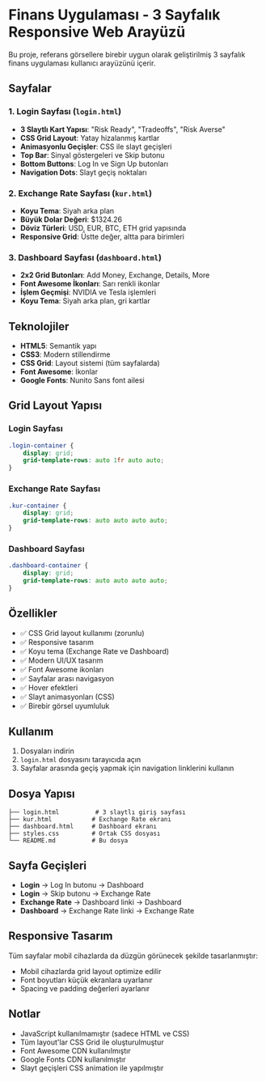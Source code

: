 # Finans Uygulaması - 3 Sayfalık Responsive Web Arayüzü

Bu proje, referans görsellere birebir uygun olarak geliştirilmiş 3 sayfalık finans uygulaması kullanıcı arayüzünü içerir.

## Sayfalar

### 1. Login Sayfası (`login.html`)
- **3 Slaytlı Kart Yapısı**: "Risk Ready", "Tradeoffs", "Risk Averse"
- **CSS Grid Layout**: Yatay hizalanmış kartlar
- **Animasyonlu Geçişler**: CSS ile slayt geçişleri
- **Top Bar**: Sinyal göstergeleri ve Skip butonu
- **Bottom Buttons**: Log In ve Sign Up butonları
- **Navigation Dots**: Slayt geçiş noktaları

### 2. Exchange Rate Sayfası (`kur.html`)
- **Koyu Tema**: Siyah arka plan
- **Büyük Dolar Değeri**: $1324.26
- **Döviz Türleri**: USD, EUR, BTC, ETH grid yapısında
- **Responsive Grid**: Üstte değer, altta para birimleri

### 3. Dashboard Sayfası (`dashboard.html`)
- **2x2 Grid Butonları**: Add Money, Exchange, Details, More
- **Font Awesome İkonları**: Sarı renkli ikonlar
- **İşlem Geçmişi**: NVIDIA ve Tesla işlemleri
- **Koyu Tema**: Siyah arka plan, gri kartlar

## Teknolojiler

- **HTML5**: Semantik yapı
- **CSS3**: Modern stillendirme
- **CSS Grid**: Layout sistemi (tüm sayfalarda)
- **Font Awesome**: İkonlar
- **Google Fonts**: Nunito Sans font ailesi

## Grid Layout Yapısı

### Login Sayfası
```css
.login-container {
    display: grid;
    grid-template-rows: auto 1fr auto auto;
}
```

### Exchange Rate Sayfası
```css
.kur-container {
    display: grid;
    grid-template-rows: auto auto auto auto;
}
```

### Dashboard Sayfası
```css
.dashboard-container {
    display: grid;
    grid-template-rows: auto auto auto auto;
}
```

## Özellikler

- ✅ CSS Grid layout kullanımı (zorunlu)
- ✅ Responsive tasarım
- ✅ Koyu tema (Exchange Rate ve Dashboard)
- ✅ Modern UI/UX tasarım
- ✅ Font Awesome ikonları
- ✅ Sayfalar arası navigasyon
- ✅ Hover efektleri
- ✅ Slayt animasyonları (CSS)
- ✅ Birebir görsel uyumluluk

## Kullanım

1. Dosyaları indirin
2. `login.html` dosyasını tarayıcıda açın
3. Sayfalar arasında geçiş yapmak için navigation linklerini kullanın

## Dosya Yapısı

```
├── login.html          # 3 slaytlı giriş sayfası
├── kur.html           # Exchange Rate ekranı
├── dashboard.html     # Dashboard ekranı
├── styles.css         # Ortak CSS dosyası
└── README.md          # Bu dosya
```

## Sayfa Geçişleri

- **Login** → Log In butonu → Dashboard
- **Login** → Skip butonu → Exchange Rate
- **Exchange Rate** → Dashboard linki → Dashboard
- **Dashboard** → Exchange Rate linki → Exchange Rate

## Responsive Tasarım

Tüm sayfalar mobil cihazlarda da düzgün görünecek şekilde tasarlanmıştır:
- Mobil cihazlarda grid layout optimize edilir
- Font boyutları küçük ekranlara uyarlanır
- Spacing ve padding değerleri ayarlanır

## Notlar

- JavaScript kullanılmamıştır (sadece HTML ve CSS)
- Tüm layout'lar CSS Grid ile oluşturulmuştur
- Font Awesome CDN kullanılmıştır
- Google Fonts CDN kullanılmıştır
- Slayt geçişleri CSS animation ile yapılmıştır 